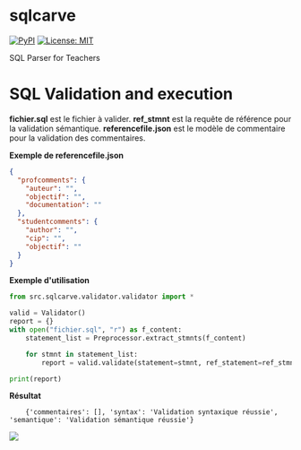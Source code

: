 # sqlcarve
[![PyPI](https://img.shields.io/pypi/v/sqlcarve)](https://pypi.org/project/Sqlcarve/)
[![License: MIT](https://img.shields.io/badge/License-MIT-yellow.svg)](https://opensource.org/licenses/)

SQL Parser for Teachers


# SQL Validation and execution

__fichier.sql__ est le fichier à valider.
__ref_stmnt__ est la requête de référence pour la validation sémantique.
__referencefile.json__ est le modèle de commentaire pour la validation des commentaires.
    

__Exemple de referencefile.json__
```json
{
  "profcomments": {
    "auteur": "",
    "objectif": "",
    "documentation": ""
  },
  "studentcomments": {
    "author": "",
    "cip": "",
    "objectif": ""
  }
}
```


__Exemple d'utilisation__
```python
from src.sqlcarve.validator.validator import *

valid = Validator()
report = {}
with open("fichier.sql", "r") as f_content:
    statement_list = Preprocessor.extract_stmnts(f_content)

    for stmnt in statement_list:
        report = valid.validate(statement=stmnt, ref_statement=ref_stmnt, ref_comments="referencefile.json", type="all")

print(report)
```

__Résultat__

```
    {'commentaires': [], 'syntax': 'Validation syntaxique réussie', 'semantique': 'Validation sémantique réussie'}
```

<a href="https://www.usherbrooke.ca/">
  <img src="src/resources/developed-by-usherbrooke.svg">
</a>